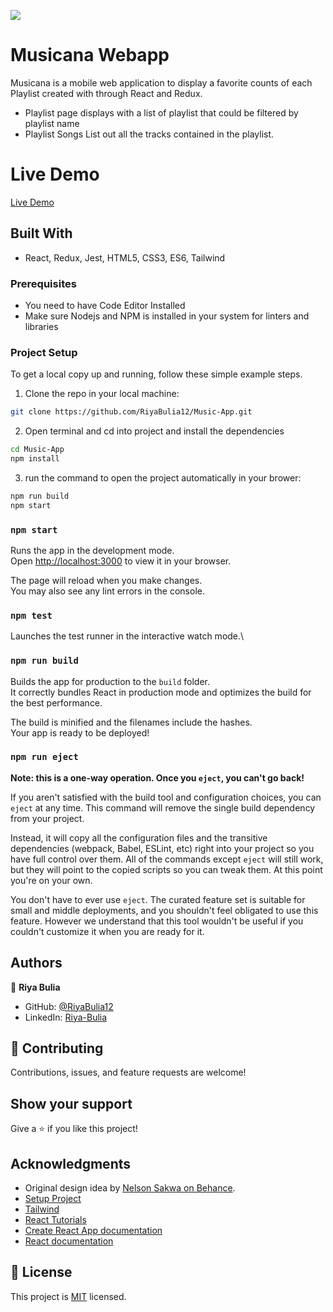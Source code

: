 ![](https://img.shields.io/badge/Microverse-blueviolet)

# Musicana Webapp
Musicana is a mobile web application to display a favorite counts of each Playlist created with through React and Redux.
- Playlist page displays with a list of playlist that could be filtered by playlist name
- Playlist Songs List out all the tracks contained in the playlist.

# Live Demo
[Live Demo](https://neon-sunflower-b751b8.netlify.app/)

## Built With
- React, Redux, Jest, HTML5, CSS3, ES6, Tailwind

### Prerequisites

- You need to have Code Editor Installed
- Make sure Nodejs and NPM is installed in your system for linters and libraries

### Project Setup

To get a local copy up and running, follow these simple example steps.

1. Clone the repo in your local machine:
```bash
git clone https://github.com/RiyaBulia12/Music-App.git
```
2. Open terminal and cd into project and install the dependencies
```bash
cd Music-App
npm install
```

3. run the command to open the project automatically in your brower:
```bash
npm run build
npm start
```

### `npm start`

Runs the app in the development mode.\
Open [http://localhost:3000](http://localhost:3000) to view it in your browser.

The page will reload when you make changes.\
You may also see any lint errors in the console.

### `npm test`

Launches the test runner in the interactive watch mode.\

### `npm run build`

Builds the app for production to the `build` folder.\
It correctly bundles React in production mode and optimizes the build for the best performance.

The build is minified and the filenames include the hashes.\
Your app is ready to be deployed!

### `npm run eject`

**Note: this is a one-way operation. Once you `eject`, you can't go back!**

If you aren't satisfied with the build tool and configuration choices, you can `eject` at any time. This command will remove the single build dependency from your project.

Instead, it will copy all the configuration files and the transitive dependencies (webpack, Babel, ESLint, etc) right into your project so you have full control over them. All of the commands except `eject` will still work, but they will point to the copied scripts so you can tweak them. At this point you're on your own.

You don't have to ever use `eject`. The curated feature set is suitable for small and middle deployments, and you shouldn't feel obligated to use this feature. However we understand that this tool wouldn't be useful if you couldn't customize it when you are ready for it.


## Authors

👤 **Riya Bulia**

- GitHub: [@RiyaBulia12](https://github.com/RiyaBulia12)
- LinkedIn: [Riya-Bulia](https://linkedin.com/in/riya-bulia)


## 🤝 Contributing

Contributions, issues, and feature requests are welcome!

## Show your support

Give a ⭐️ if you like this project!

## Acknowledgments

- Original design idea by [Nelson Sakwa on Behance](https://www.behance.net/sakwadesignstudio).
- [Setup Project](https://github.com/microverseinc/curriculum-react-redux/blob/main/capstone/react_capstone.md)
- [Tailwind](https://tailwindcss.com/)
- [React Tutorials](https://ibaslogic.com/react-tutorial-for-beginners/)
- [Create React App documentation](https://facebook.github.io/create-react-app/docs/getting-started)
- [React documentation](https://reactjs.org/)

## 📝 License

This project is [MIT](./LICENSE) licensed.
